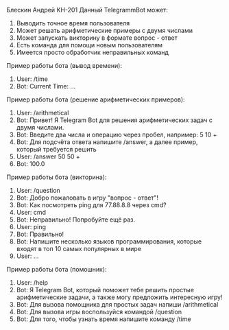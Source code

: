 Блескин Андрей КН-201
Данный TelegrammBot может:
1. Выводить точное время пользователя
2. Может решать арифметические примеры с двумя числами
3. Может запускать викторину в формате вопрос - ответ
4. Есть команда для помощи новым пользователям
5. Имеется просто обработчик неправильных команд

Пример работы бота (вывод времени):
1. User: /time
2. Bot: Current Time: ... 

Пример работы бота (решение арифметических примеров):
1. User: /arithmetical
2. Bot: Привет! Я Telegram Bot для решения арифметических задач с двумя числами.
3. Bot: Введите два числа и операцию через пробел, например: 5 10 +
4. Bot: Для подсчёта ответа напишите /answer, а далее пример, который требуется решить
5. User: /answer 50 50 +
6. Bot: 100.0

Пример работы бота (викторина):
1. User: /question
2. Bot: Добро пожаловать в игру "вопрос - ответ"!
3. Bot: Как посмотреть ping для 77.88.8.8 через cmd?
4. User: cmd
5. Bot: Неправильно! Попробуйте ещё раз.
6. User: ping
7. Bot: Правильно!
8. Bot: Напишите несколько языков программирования, которые входят в топ 10 самых популярных в мире
9. User: ...


Пример работы бота (помошник):
1. User: /help
2. Bot: Я Telegram Bot, который поможет тебе решить простые арифметические задачи, а также могу предложить интересную игру!
3. Bot: Для вызова помощника для простых задач напиши /arithmetical
4. Bot: Для вызова игры воспользуйся командой /question
5. Bot: Для того, чтобы узнать время напишите команду /time
